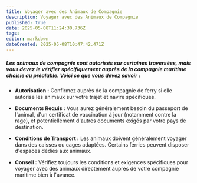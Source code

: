 ```yaml
---
title: Voyager avec des Animaux de Compagnie
description: Voyager avec des Animaux de Compagnie
published: true
date: 2025-05-08T11:24:30.736Z
tags: 
editor: markdown
dateCreated: 2025-05-08T10:47:42.471Z
---
```


##### Les animaux de compagnie sont autorisés sur certaines traversées, mais vous devez le vérifier spécifiquement auprès de la compagnie maritime choisie au préalable. Voici ce que vous devez savoir :

  *  **Autorisation :** Confirmez auprès de la compagnie de ferry si elle autorise les animaux sur votre trajet et navire spécifiques.

  *  **Documents Requis :** Vous aurez généralement besoin du passeport de l'animal, d'un certificat de vaccination à jour \(notamment contre la rage\), et potentiellement d'autres documents exigés par votre pays de destination.

  *  **Conditions de Transport :** Les animaux doivent généralement voyager dans des caisses ou cages adaptées. Certains ferries peuvent disposer d'espaces dédiés aux animaux.

  *  **Conseil :** Vérifiez toujours les conditions et exigences spécifiques pour voyager avec des animaux directement auprès de votre compagnie maritime bien à l'avance.